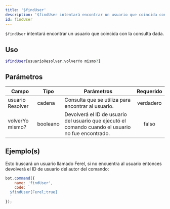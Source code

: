 ```yaml
---
title: '$findUser'
description: '$findUser intentará encontrar un usuario que coincida con la consulta dada.'
id: findUser
---
```


`$findUser` intentará encontrar un usuario que coincida con la consulta dada.

## Uso

```php
$findUser[usuarioResolver;volverYo mismo?]
```

## Parámetros

| Campo            | Tipo     | Parámetros                                                                                         | Requerido |
| ---------------- | -------- | -------------------------------------------------------------------------------------------------- |:---------:|
| usuario Resolver | cadena   | Consulta que se utiliza para encontrar al usuario.                                                 | verdadero |
| volverYo mismo?  | booleano | Devolverá el ID de usuario del usuario que ejecutó el comando cuando el usuario no fue encontrado. |   falso   |

## Ejemplo(s)

Esto buscará un usuario llamado Ferel, si no encuentra al usuario entonces devolverá el ID de usuario del autor del comando:

```javascript
bot.command({
    name: 'findUser',
    code: `
  $findUser[Ferel;true]
  `
});
```
